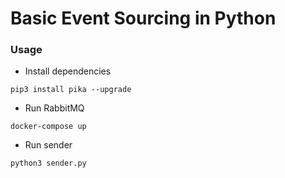 # Basic Event Sourcing in Python

### Usage

* Install dependencies
```shell
pip3 install pika --upgrade
```

* Run RabbitMQ
```shell
docker-compose up
```

* Run sender
```shell
python3 sender.py
```
